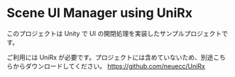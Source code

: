# Scene UI Manager using UniRx

このプロジェクトは Unity で UI の開閉処理を実装したサンプルプロジェクトです。

ご利用には UniRx が必要です。プロジェクトには含めていないため、別途こちらからダウンロードしてください。
https://github.com/neuecc/UniRx

